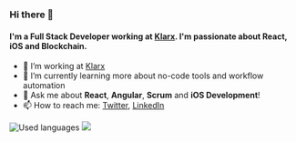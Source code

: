 ### Hi there 👋

#### I'm a Full Stack Developer working at [Klarx](https://klarx.de/). I'm passionate about React, iOS and Blockchain.

- 🔭 I’m working at [Klarx](https://klarx.de/)
- 🌱 I’m currently learning more about no-code tools and workflow automation
- 💬 Ask me about **React**, **Angular**, **Scrum** and **iOS Development**! 
- 📫 How to reach me: [Twitter](https://twitter.com/m91michel), [LinkedIn](https://www.linkedin.com/in/mathias-michel-b07b6557/)

![Used languages](https://github-readme-stats.vercel.app/api/top-langs/?username=m91michel&layout=compact)
![](https://github-readme-stats.vercel.app/api?username=m91michel&show_icons=true&count_private=true&hide=contribs)
<!--
**m91michel/m91michel** is a ✨ _special_ ✨ repository because its `README.md` (this file) appears on your GitHub profile.
